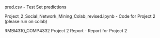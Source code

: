 pred.csv - Test Set predictions

Project_2_Social_Network_Mining_Colab_revised.ipynb - Code for Project 2 (please run on colab)

RMBI4310_COMP4332 Project 2 Report - Report for Project 2